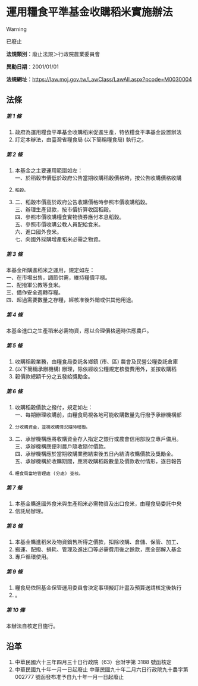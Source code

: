 # 運用糧食平準基金收購稻米實施辦法


> [!WARNING]
> 已廢止


**法規類別**：廢止法規＞行政院農業委員會

**異動日期**：2001/01/01  

**法規網址**：https://law.moj.gov.tw/LawClass/LawAll.aspx?pcode=M0030004



## 法條
##### 第 1 條
1. 政府為運用糧食平準基金收購稻米促進生產，特依糧食平準基金設置辦法
1. 訂定本辦法，由臺灣省糧食局 (以下簡稱糧食局) 執行之。

##### 第 2 條
1. 本基金之主要運用範圍如左：  
一、於稻穀市價低於政府公告當期收購稻穀價格時，按公告收購價格收購
1.     稻穀。
1. 二、稻穀市價高於政府公告收購價格時參照市價收購稻穀。  
三、辦理生產貸款，按市價折算收回稻穀。  
四、參照市價收購糧食實物債券應付本息稻穀。  
五、參照市價收購公教人員配給食米。  
六、進口國外食米。  
七、向國外採購增產稻米必需之物資。

##### 第 3 條
本基金所購進稻米之運用，規定如左：  
一、在市場出售，調節供需，維持糧價平穩。  
二、配撥軍公教等食米。  
三、備作安全週轉存糧。  
四、超過需要數量之存糧，經核准後外銷或供其他用途。

##### 第 4 條
本基金進口之生產稻米必需物資，應以合理價格適時供應農戶。

##### 第 5 條
1. 收購稻穀業務，由糧食局委託各鄉鎮 (市、區) 農會及民營公糧委託倉庫
1.  (以下簡稱承辦機構) 辦理，除依經收公糧規定核發費用外，並按收購稻
1. 穀價款總額千分之五發給獎勵金。

##### 第 6 條
1. 收購稻穀價款之撥付，規定如左：  
一、每期辦理收購前，由糧食局視各地可能收購數量先行撥予承辦機構部
1.     分收購資金，並視收購情況隨時增撥。
1. 二、承辦機構應將收購資金存入指定之銀行或農會信用部設立專戶備用。  
三、承辦機構應便利農戶隨收隨付價款。  
四、承辦機構應於當期收購業務結束後五日內結清收購價款及獎勵金。  
五、承辦機構於收購期間，應將收購稻穀數量及價款收付情形，逐日報告
1.     糧食局當地管理處 (分處) 查核。

##### 第 7 條
1. 本基金購進國外食米與生產稻米必需物資及出口食米，由糧食局委託中央
1. 信託局辦理。

##### 第 8 條
1. 本基金購進稻米及物資銷售所得之價款，扣除收購、倉儲、保管、加工、
1. 搬運、配撥、損耗、管理及進出口等必需費用後之餘款，應全部解入基金
1. 專戶循環使用。

##### 第 9 條
1. 糧食局依照基金保管運用委員會決定事項擬訂計畫及預算送請核定後執行
1. 。

##### 第 10 條
本辦法自核定日施行。

## 沿革
1. 中華民國六十三年四月三十日行政院（63）台財字第 3188 號函核定
1. 中華民國九十年一月一日起廢止                                  中華民國九十年二月六日行政院九十農字第 002777 號函發布准予自九十年一月一日起廢止
